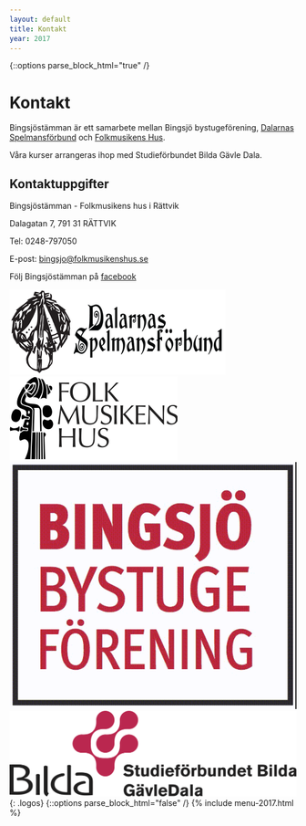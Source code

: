 ```yaml
---
layout: default
title: Kontakt
year: 2017
---
```


{::options parse_block_html="true" /}
<div class="glacier">

# Kontakt

Bingsjöstämman är ett samarbete mellan Bingsjö bystugeförening, [Dalarnas Spelmansförbund](http://www.dalarnasspelmansforbund.se/) och [Folkmusikens Hus](http://www.folkmusikenshus.se/).

Våra kurser arrangeras ihop med Studieförbundet Bilda Gävle Dala.

## Kontaktuppgifter
Bingsjöstämman - Folkmusikens hus i Rättvik

Dalagatan 7, 791 31 RÄTTVIK

Tel: 0248-797050

E-post: bingsjo@folkmusikenshus.se

Följ Bingsjöstämman på [facebook](https://www.facebook.com/bingsjostamman)

![](/img/logos/dsf.png)
![](/img/logos/fmh.png)
![](/img/logos/bingsjo.png)
![](/img/logos/bilda.png)
{: .logos}
{::options parse_block_html="false" /}
{% include menu-2017.html %}

</div>
